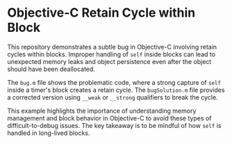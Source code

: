 # Objective-C Retain Cycle within Block

This repository demonstrates a subtle bug in Objective-C involving retain cycles within blocks.  Improper handling of `self` inside blocks can lead to unexpected memory leaks and object persistence even after the object should have been deallocated.

The `bug.m` file shows the problematic code, where a strong capture of `self` inside a timer's block creates a retain cycle.  The `bugSolution.m` file provides a corrected version using `__weak` or `__strong` qualifiers to break the cycle.

This example highlights the importance of understanding memory management and block behavior in Objective-C to avoid these types of difficult-to-debug issues.  The key takeaway is to be mindful of how `self` is handled in long-lived blocks.